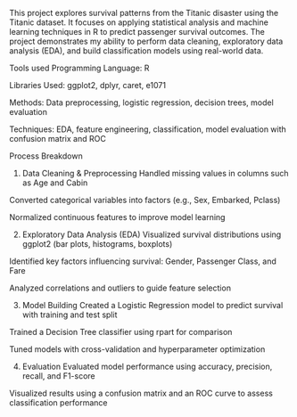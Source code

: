 This project explores survival patterns from the Titanic disaster using the Titanic dataset. It focuses on applying statistical analysis and machine learning techniques in R to predict passenger survival outcomes. The project demonstrates my ability to perform data cleaning, exploratory data analysis (EDA), and build classification models using real-world data.

Tools used
Programming Language: R

Libraries Used: ggplot2, dplyr, caret, e1071

Methods: Data preprocessing, logistic regression, decision trees, model evaluation

Techniques: EDA, feature engineering, classification, model evaluation with confusion matrix and ROC

Process Breakdown
1. Data Cleaning & Preprocessing
Handled missing values in columns such as Age and Cabin

Converted categorical variables into factors (e.g., Sex, Embarked, Pclass)

Normalized continuous features to improve model learning

2. Exploratory Data Analysis (EDA)
Visualized survival distributions using ggplot2 (bar plots, histograms, boxplots)

Identified key factors influencing survival: Gender, Passenger Class, and Fare

Analyzed correlations and outliers to guide feature selection

3. Model Building
Created a Logistic Regression model to predict survival with training and test split

Trained a Decision Tree classifier using rpart for comparison

Tuned models with cross-validation and hyperparameter optimization

4. Evaluation
Evaluated model performance using accuracy, precision, recall, and F1-score

Visualized results using a confusion matrix and an ROC curve to assess classification performance

